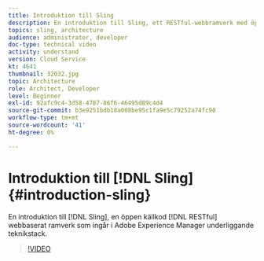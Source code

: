 ```yaml
---
title: Introduktion till Sling
description: En introduktion till Sling, ett RESTful-webbramverk med öppen källkod som ingår i Adobe Experience Manager underliggande teknikstack.
topics: sling, architecture
audience: administrator, developer
doc-type: technical video
activity: understand
version: Cloud Service
kt: 4641
thumbnail: 32032.jpg
topic: Architecture
role: Architect, Developer
level: Beginner
exl-id: 92afc9c4-3d58-4787-86f6-46495d89c4d4
source-git-commit: b3e9251bdb18a008be95c1fa9e5c79252a74fc98
workflow-type: tm+mt
source-wordcount: '41'
ht-degree: 0%

---
```


# Introduktion till [!DNL Sling] {#introduction-sling}

En introduktion till [!DNL Sling], en öppen källkod [!DNL RESTful] webbaserat ramverk som ingår i Adobe Experience Manager underliggande teknikstack.

>[!VIDEO](https://video.tv.adobe.com/v/32032?quality=12&learn=on)
